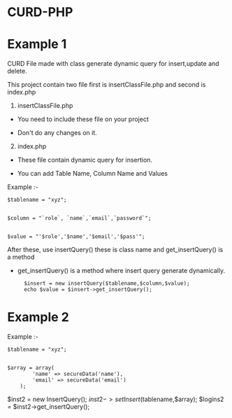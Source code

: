 # CURD-PHP

# Example 1
CURD File made with class generate dynamic query for insert,update and delete. 

This project contain two file first is insertClassFile.php and second is index.php

1. insertClassFile.php


* You need to include these file on your project 


* Don't do any changes on it.

2. index.php


* These file contain dynamic query for insertion.


* You can add Table Name, Column Name and Values


Example :-


    $tablename = "xyz";
	
	
    $column = "`role`, `name`,`email`,`password`";
	
	
    $value = "'$role','$name','$email','$pass'";
	
	
After these, use insertQuery() these is class name and get_insertQuery() is a method
* get_insertQuery() is a method where insert query generate dynamically.



    	$insert = new insertQuery($tablename,$column,$value);
		echo $value = $insert->get_insertQuery();
	
	
	
	
	

# Example 2


Example :-


    $tablename = "xyz";
	
	
    $array = array(
            'name' => secureData('name'),
            'email' => secureData('email')
        );
	
	
   $inst2 = new InsertQuery();
        $inst2->setInsert($tablename,$array);
        $logins2 = $inst2->get_insertQuery();
	
	
	
	
